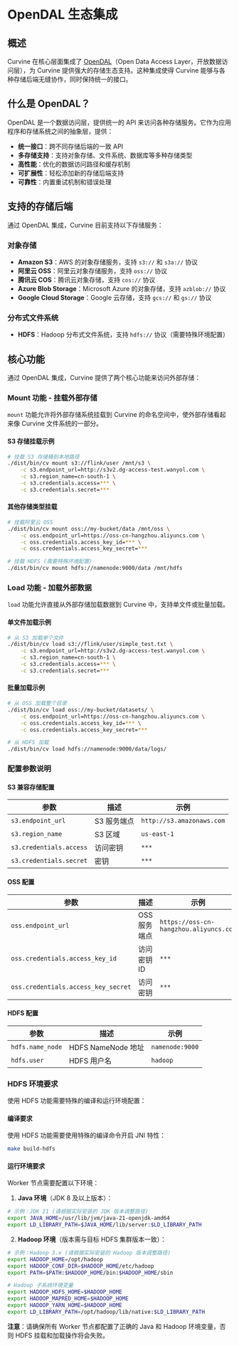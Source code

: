 # OpenDAL 生态集成

## 概述

Curvine 在核心层面集成了 [OpenDAL](https://opendal.apache.org/)（Open Data Access Layer，开放数据访问层），为 Curvine 提供强大的存储生态支持。这种集成使得 Curvine 能够与各种存储后端无缝协作，同时保持统一的接口。

## 什么是 OpenDAL？

OpenDAL 是一个数据访问层，提供统一的 API 来访问各种存储服务。它作为应用程序和存储系统之间的抽象层，提供：

- **统一接口**：跨不同存储后端的一致 API
- **多存储支持**：支持对象存储、文件系统、数据库等多种存储类型
- **高性能**：优化的数据访问路径和缓存机制
- **可扩展性**：轻松添加新的存储后端支持
- **可靠性**：内置重试机制和错误处理

## 支持的存储后端

通过 OpenDAL 集成，Curvine 目前支持以下存储服务：

### 对象存储
- **Amazon S3**：AWS 的对象存储服务，支持 `s3://` 和 `s3a://` 协议
- **阿里云 OSS**：阿里云对象存储服务，支持 `oss://` 协议
- **腾讯云 COS**：腾讯云对象存储，支持 `cos://` 协议
- **Azure Blob Storage**：Microsoft Azure 的对象存储，支持 `azblob://` 协议
- **Google Cloud Storage**：Google 云存储，支持 `gcs://` 和 `gs://` 协议

### 分布式文件系统
- **HDFS**：Hadoop 分布式文件系统，支持 `hdfs://` 协议（需要特殊环境配置）






## 核心功能

通过 OpenDAL 集成，Curvine 提供了两个核心功能来访问外部存储：

### Mount 功能 - 挂载外部存储

`mount` 功能允许将外部存储系统挂载到 Curvine 的命名空间中，使外部存储看起来像 Curvine 文件系统的一部分。

#### S3 存储挂载示例

```bash
# 挂载 S3 存储桶到本地路径
./dist/bin/cv mount s3://flink/user /mnt/s3 \
    -c s3.endpoint_url=http://s3v2.dg-access-test.wanyol.com \
    -c s3.region_name=cn-south-1 \
    -c s3.credentials.access=*** \
    -c s3.credentials.secret=***
```

#### 其他存储类型挂载

```bash
# 挂载阿里云 OSS
./dist/bin/cv mount oss://my-bucket/data /mnt/oss \
    -c oss.endpoint_url=https://oss-cn-hangzhou.aliyuncs.com \
    -c oss.credentials.access_key_id=*** \
    -c oss.credentials.access_key_secret=***

# 挂载 HDFS (需要特殊环境配置)
./dist/bin/cv mount hdfs://namenode:9000/data /mnt/hdfs
```

### Load 功能 - 加载外部数据

`load` 功能允许直接从外部存储加载数据到 Curvine 中，支持单文件或批量加载。

#### 单文件加载示例

```bash
# 从 S3 加载单个文件
./dist/bin/cv load s3://flink/user/simple_test.txt \
    -c s3.endpoint_url=http://s3v2.dg-access-test.wanyol.com \
    -c s3.region_name=cn-south-1 \
    -c s3.credentials.access=*** \
    -c s3.credentials.secret=***
```

#### 批量加载示例

```bash
# 从 OSS 加载整个目录
./dist/bin/cv load oss://my-bucket/datasets/ \
    -c oss.endpoint_url=https://oss-cn-hangzhou.aliyuncs.com \
    -c oss.credentials.access_key_id=*** \
    -c oss.credentials.access_key_secret=***

# 从 HDFS 加载
./dist/bin/cv load hdfs://namenode:9000/data/logs/
```

### 配置参数说明

#### S3 兼容存储配置

| 参数 | 描述 | 示例 |
|------|------|------|
| `s3.endpoint_url` | S3 服务端点 | `http://s3.amazonaws.com` |
| `s3.region_name` | S3 区域 | `us-east-1` |
| `s3.credentials.access` | 访问密钥 | `***` |
| `s3.credentials.secret` | 密钥 | `***` |

#### OSS 配置

| 参数 | 描述 | 示例 |
|------|------|------|
| `oss.endpoint_url` | OSS 服务端点 | `https://oss-cn-hangzhou.aliyuncs.com` |
| `oss.credentials.access_key_id` | 访问密钥 ID | `***` |
| `oss.credentials.access_key_secret` | 访问密钥 | `***` |

#### HDFS 配置

| 参数 | 描述 | 示例 |
|------|------|------|
| `hdfs.name_node` | HDFS NameNode 地址 | `namenode:9000` |
| `hdfs.user` | HDFS 用户名 | `hadoop` |

### HDFS 环境要求

使用 HDFS 功能需要特殊的编译和运行环境配置：

#### 编译要求
使用 HDFS 功能需要使用特殊的编译命令开启 JNI 特性：

```bash
make build-hdfs
```

#### 运行环境要求
Worker 节点需要配置以下环境：

1. **Java 环境**（JDK 8 及以上版本）：
```bash
# 示例：JDK 21 (请根据实际安装的 JDK 版本调整路径)
export JAVA_HOME=/usr/lib/jvm/java-21-openjdk-amd64
export LD_LIBRARY_PATH=$JAVA_HOME/lib/server:$LD_LIBRARY_PATH
```

2. **Hadoop 环境**（版本需与目标 HDFS 集群版本一致）：
```bash
# 示例：Hadoop 3.x (请根据实际安装的 Hadoop 版本调整路径)
export HADOOP_HOME=/opt/hadoop
export HADOOP_CONF_DIR=$HADOOP_HOME/etc/hadoop
export PATH=$PATH:$HADOOP_HOME/bin:$HADOOP_HOME/sbin

# Hadoop 子系统环境变量
export HADOOP_HDFS_HOME=$HADOOP_HOME
export HADOOP_MAPRED_HOME=$HADOOP_HOME
export HADOOP_YARN_HOME=$HADOOP_HOME
export LD_LIBRARY_PATH=/opt/hadoop/lib/native:$LD_LIBRARY_PATH
```

**注意**：请确保所有 Worker 节点都配置了正确的 Java 和 Hadoop 环境变量，否则 HDFS 挂载和加载操作将会失败。


